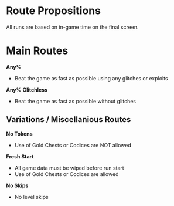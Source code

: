 # Route Propositions
All runs are based on in-game time on the final screen.

# Main Routes

**Any%**
- Beat the game as fast as possible using any glitches or exploits

**Any% Glitchless**
- Beat the game as fast as possible without glitches

## Variations / Miscellanious Routes

**No Tokens**
- Use of Gold Chests or Codices are NOT allowed

**Fresh Start**
- All game data must be wiped before run start
- Use of Gold Chests or Codices are allowed

**No Skips**
- No level skips
